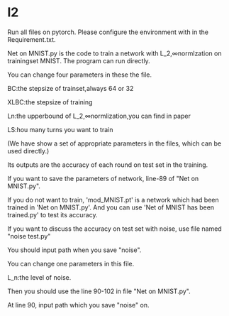 # l2
Run all files on pytorch. Please configure the environment with in the Requirement.txt.

Net on MNIST.py is the code to train a network with L_2,∞normlzation on trainingset MNIST. The program can run directly.

You can change four parameters in these the file.

BC:the stepsize of trainset,always 64 or 32

XLBC:the stepsize of training

Ln:the upperbound of L_2,∞normlization,you can find in paper

LS:hou many turns you want to train

(We have show a set of appropriate parameters in the files, which can be used directly.)

Its outputs are the accuracy of each round on test set in the training.

If you want to save the parameters of network, line-89 of "Net on MNIST.py".

If you do not want to train, 'mod_MNIST.pt' is a network which had been trained in 'Net on MNIST.py'. And you can use 'Net of MNIST has been trained.py' to test its accuracy.

If you want to discuss the accuracy on test set with noise, use file named "noise test.py"

You should input path when you save "noise".

You can change one parameters in this file.

L_n:the level of noise.

Then you should use the line 90-102 in file "Net on MNIST.py".

At line 90, input path which you save "noise" on.





